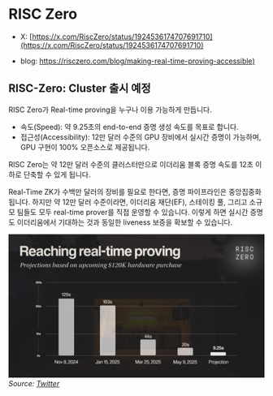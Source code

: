 # RISC Zero

* X: [https://x.com/RiscZero/status/1924536174707691710](https://x.com/RiscZero/status/1924536174707691710)

* blog: [https://risczero.com/blog/making-real-time-proving-accessible)](https://risczero.com/blog/making-real-time-proving-accessible)


## RISC-Zero: Cluster 출시 예정

RISC Zero가 Real-time proving을 누구나 이용 가능하게 만듭니다.
- 속도(Speed): 약 9.25초의 end-to-end 증명 생성 속도를 목표로 합니다.
- 접근성(Accessibility): 12만 달러 수준의 GPU 장비에서 실시간 증명이 가능하며, GPU 구현이 100% 오픈소스로 제공됩니다.

RISC Zero는 약 12만 달러 수준의 클러스터만으로 이더리움 블록 증명 속도를 12초 이하로 단축할 수 있게 됩니다.

Real-Time ZK가 수백만 달러의 장비를 필요로 한다면, 증명 파이프라인은 중앙집중화됩니다. 하지만 약 12만 달러 수준이라면, 이더리움 재단(EF), 스테이킹 풀, 그리고 소규모 팀들도 모두 real-time prover를 직접 운영할 수 있습니다. 이렇게 하면 실시간 증명도 이더리움에서 기대하는 것과 동일한 liveness 보증을 확보할 수 있습니다.

![RISC Zero Real-Time Proving](./img/realtimeproving.png)
*Source: [Twitter](https://x.com/RiscZero/status/1924536179577241606)*